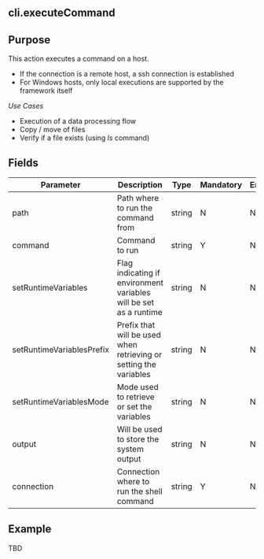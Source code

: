 ## cli.executeCommand
## Purpose
This action executes a command on a host. 
* If the connection is a remote host, a ssh connection is established
* For Windows hosts, only local executions are supported by the framework itself

*Use Cases*
* Execution of a data processing flow
* Copy / move of files
* Verify if a file exists (using *ls* command)


## Fields
|Parameter|Description|Type|Mandatory|Encrypted|
|---------|-----------|----|---------|---------|
|path|Path where to run the command from|string|N|N|
|command|Command to run|string|Y|N|
|setRuntimeVariables|Flag indicating if environment variables will be set as a runtime|string|N|N|        
|setRuntimeVariablesPrefix|Prefix that will be used when retrieving or setting the variables|string|N|N|
|setRuntimeVariablesMode|Mode used to retrieve or set the variables|string|N|N|
|output|Will be used to store the system output|string|N|N|
|connection|Connection where to run the shell command|string|Y|N|

## Example
TBD
